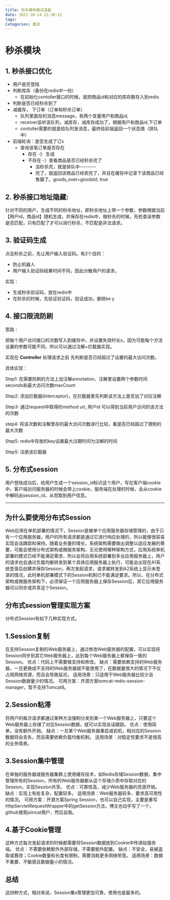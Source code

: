 ```yaml
---
title: 秒杀模块面试准备
date: 2021-10-14 22:30:12
tags:
Categories: 面试
---
```


# 秒杀模块

## 1. 秒杀接口优化

- 用户是否登陆
- 判断库存（备份在redis中一份）
  - 在初始化contoller接口的时候，就把商品id和对应的库存数存入到redis
- 判断是否已经秒杀到了
- 减缓存， 下订单（订单和秒杀订单）
  - 队列里面存的消息message，有两个变量用户和商品id,
  - receiver监听该队列，减库存，减库存成功了，根据用户和商品id,下订单
  - contoller需要的就是给队列发消息，最终给前端返回一个状态值（排队中）
- 前端轮询：是否生成了订s
  - 查询该笔订单是否存在
    - 存在 -》 生成
    - 不存在 -〉查看商品是否已经秒杀完了
      - 没秒杀完，就是排队中--------
      - 完了，就返回该商品已经卖完了，并且在缓存中记录下该商品已经售罄了。goods_over+goodsId, true

<!--more -->


## 2. 秒杀接口地址隐藏:

针对不同的用户，生成不同的秒杀地址，即秒杀地址上带一个参数，参数根据当前【用户id，商品id】随机生成，并保存在redis中，做秒杀的时候，先检查该参数是否匹配，只有匹配了才可以进行秒杀，不匹配是非法请求。

## 3. 验证码生成

点击秒杀之前，先让用户输入验证码。有2个目的：

* 防止机器人
* 用户输入验证码结果时间不同，因此分散用户的请求。

实现：

* 生成秒杀验证码，放在redis中
* 在秒杀的时候，先验证验证码，验证成功，删除ke y

 ## 4. 接口限流防刷

思路：

把每个用户访问接口的次数写入到缓存中，并设置失效时长s，因为可能每个方法设置的参数可能不同，所以可以通过注解+拦截器实现。

实现在 **Controller** 处理请求之前 先判断是否已经超过了设置的最大访问次数。

具体实现：

Step1: 在需要防刷的方法上加注解annotation，注解里设置两个参数时间seconds和最大访问次数maxCount

Step2: 添加拦截器(Interceptor)，在拦截器里先判断该方法上是否加了对应注解

Step3: 通过request中取得的method uri, 用户id 可以得到当前用户访问的该方法的次数

step4: 将该次数和注解里存的最大访问次数进行比较，看是否已经超过了限制的最大次数

Step5: redis中存放的key设置最大过期时间为注解的时间

Step5: 注册该拦截器



## 5. 分布式session

用户登陆成功后，给用户生成一个session_id标识这个用户，写在客户端cookie中，客户端访问服务器的时候会带上cookie，服务端在处理的时候，会从cookie中解码出session_id，从而取到用户信息。

<hr/>

## 为什么要使用分布式Session

Web应用在单机部署的情况下，Session是被单个应用服务器存储管理的，由于只有一个应用服务器，用户的所有请求都是通过它进行响应处理的，所以能够很容易实现会话跟踪和保持。随着业务量的增长，系统架构需要做出调整以适应发展的需要，可能会使用分布式架构或微服务架构，无论使用哪种架构方式，应用系统单机部署的模式已经不能满足需求，所以会将应用系统部署到多台应用服务器上，用户的请求也会通过负载均衡转发到某个具体应用服务器上执行，可能会出现在A1系统登录后创建并保存Session，再次发起请求，请求被转发到A2系统上显示未登录的情况，此时单机部署模式下的Session机制已不能满足要求。所以，在分布式架构或微服务架构下，必须保证一个应用服务器上保存Session后，其它应用服务器可以同步或共享这个Session。

## 分布式session管理实现方案

分布式Session有如下几种实现方式。

## 1.Session复制

在支持Session复制的Web服务器上，通过修改Web服务器的配置，可以实现将Session同步到其它Web服务器上，达到每个Web服务器上都保存一致的Session。
优点：代码上不需要做支持和修改。
缺点：需要依赖支持的Web服务器，一旦更换成不支持的Web服务器就不能使用了，在数据量很大的情况下不仅占用网络资源，而且会导致延迟。
适用场景：只适用于Web服务器比较少且Session数据量少的情况。
可用方案：开源方案tomcat-redis-session-manager，暂不支持Tomcat8。

## 2.Session粘滞

将用户的每次请求都通过某种方法强制分发到某一个Web服务器上，只要这个Web服务器上存储了对应Session数据，就可以实现会话跟踪。
优点：使用简单，没有额外开销。
缺点：一旦某个Web服务器重启或宕机，相对应的Session数据将会丢失，而且需要依赖负载均衡机制。
适用场景：对稳定性要求不是很高的业务情景。

## 3.Session集中管理

在单独的服务器或服务器集群上使用缓存技术，如Redis存储Session数据，集中管理所有的Session，所有的Web服务器都从这个存储介质中存取对应的Session，实现Session共享。
优点：可靠性高，减少Web服务器的资源开销。
缺点：实现上有些复杂，配置较多。
适用场景：Web服务器较多、要求高可用性的情况。
可用方案：开源方案Spring Session，也可以自己实现，主要是重写HttpServletRequestWrapper中的getSession方法，博主也动手写了一个，github搜索joincat用户，然后自取。

## 4.基于Cookie管理

这种方式每次发起请求的时候都需要将Session数据放到Cookie中传递给服务端。
优点：不需要依赖额外外部存储，不需要额外配置。
缺点：不安全，易被盗取或篡改；Cookie数量和长度有限制，需要消耗更多网络带宽。
适用场景：数据不重要、不敏感且数据量小的情况。

## 总结

这四种方式，相对来说，Session集s管理更加可靠，使用也是最多的。
